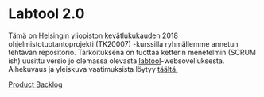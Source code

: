 # Labtool 2.0

Tämä on Helsingin yliopiston kevätlukukauden 2018 ohjelmistotuotantoprojekti (TK20007) -kurssilla ryhmällemme annetun tehtävän repositorio. Tarkoituksena on tuottaa ketterin menetelmin (SCRUM ish) uusittu versio jo olemassa olevasta [labtool](http://tktl-labtool.herokuapp.com/)-websovelluksesta. Aihekuvaus ja yleiskuva vaatimuksista löytyy [täältä.](https://studies.cs.helsinki.fi/ohtuprojekti/topic_descriptions/20)

[Product Backlog](https://docs.google.com/spreadsheets/d/1wfYeFRiMauQRatbCnSYI_PLEFFzRq0rX9pKsR6tte3g/edit?usp=sharing)
